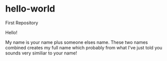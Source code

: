 # hello-world
First Repository


Hello!

My name is your name plus someone elses name. These two names combined creates my full name which probably from what I've just told you sounds very similiar to your name!

